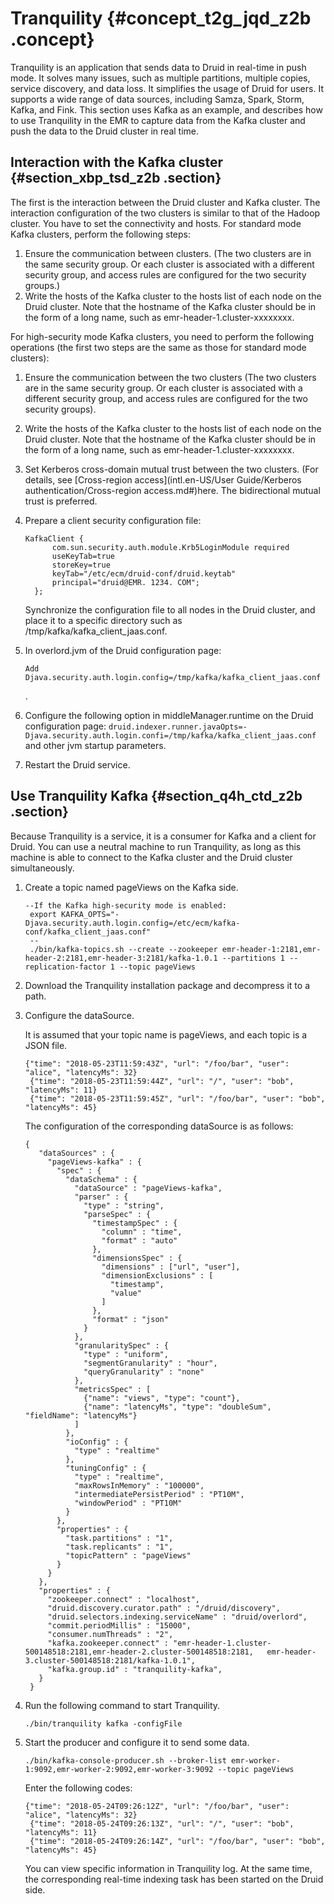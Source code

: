 # Tranquility {#concept_t2g_jqd_z2b .concept}

Tranquility is an application that sends data to Druid in real-time in push mode. It solves many issues, such as multiple partitions, multiple copies, service discovery, and data loss. It simplifies the usage of Druid for users. It supports a wide range of data sources, including Samza, Spark, Storm, Kafka, and Fink. This section uses Kafka as an example, and describes how to use Tranquility in the EMR to capture data from the Kafka cluster and push the data to the Druid cluster in real time.

## Interaction with the Kafka cluster {#section_xbp_tsd_z2b .section}

The first is the interaction between the Druid cluster and Kafka cluster. The interaction configuration of the two clusters is similar to that of the Hadoop cluster. You have to set the connectivity and hosts. For standard mode Kafka clusters, perform the following steps:

1.  Ensure the communication between clusters. \(The two clusters are in the same security group. Or each cluster is associated with a different security group, and access rules are configured for the two security groups.\)
2.  Write the hosts of the Kafka cluster to the hosts list of each node on the Druid cluster. Note that the hostname of the Kafka cluster should be in the form of a long name, such as emr-header-1.cluster-xxxxxxxx.

For high-security mode Kafka clusters, you need to perform the following operations \(the first two steps are the same as those for standard mode clusters\):

1.  Ensure the communication between the two clusters \(The two clusters are in the same security group. Or each cluster is associated with a different security group, and access rules are configured for the two security groups\).
2.  Write the hosts of the Kafka cluster to the hosts list of each node on the Druid cluster. Note that the hostname of the Kafka cluster should be in the form of a long name, such as emr-header-1.cluster-xxxxxxxx.
3.  Set Kerberos cross-domain mutual trust between the two clusters. \(For details, see [Cross-region access](intl.en-US/User Guide/Kerberos authentication/Cross-region access.md#)here. The bidirectional mutual trust is preferred.
4.  Prepare a client security configuration file:

    ```
    KafkaClient {
          com.sun.security.auth.module.Krb5LoginModule required
          useKeyTab=true
          storeKey=true
          keyTab="/etc/ecm/druid-conf/druid.keytab"
          principal="druid@EMR. 1234. COM";
      };
    ```

    Synchronize the configuration file to all nodes in the Druid cluster, and place it to a specific directory such as /tmp/kafka/kafka\_client\_jaas.conf.

5.  In overlord.jvm of the Druid configuration page:

    ```
    Add Djava.security.auth.login.config=/tmp/kafka/kafka_client_jaas.conf
    ```

    .

6.  Configure the following option in middleManager.runtime on the Druid configuration page: `druid.indexer.runner.javaOpts=-Djava.security.auth.login.confi=/tmp/kafka/kafka_client_jaas.conf` and other jvm startup parameters.
7.  Restart the Druid service.

## Use Tranquility Kafka {#section_q4h_ctd_z2b .section}

Because Tranquility is a service, it is a consumer for Kafka and a client for Druid. You can use a neutral machine to run Tranquility, as long as this machine is able to connect to the Kafka cluster and the Druid cluster simultaneously.

1.  Create a topic named pageViews on the Kafka side.

    ```
    --If the Kafka high-security mode is enabled:
     export KAFKA_OPTS="-Djava.security.auth.login.config=/etc/ecm/kafka-conf/kafka_client_jaas.conf"
     --
     ./bin/kafka-topics.sh --create --zookeeper emr-header-1:2181,emr-header-2:2181,emr-header-3:2181/kafka-1.0.1 --partitions 1 --replication-factor 1 --topic pageViews
    ```

2.  Download the Tranquility installation package and decompress it to a path.
3.  Configure the dataSource.

    It is assumed that your topic name is pageViews, and each topic is a JSON file.

    ```
    {"time": "2018-05-23T11:59:43Z", "url": "/foo/bar", "user": "alice", "latencyMs": 32}
     {"time": "2018-05-23T11:59:44Z", "url": "/", "user": "bob", "latencyMs": 11}
     {"time": "2018-05-23T11:59:45Z", "url": "/foo/bar", "user": "bob", "latencyMs": 45}
    ```

    The configuration of the corresponding dataSource is as follows:

    ```
    {
       "dataSources" : {
         "pageViews-kafka" : {
           "spec" : {
             "dataSchema" : {
               "dataSource" : "pageViews-kafka",
               "parser" : {
                 "type" : "string",
                 "parseSpec" : {
                   "timestampSpec" : {
                     "column" : "time",
                     "format" : "auto"
                   },
                   "dimensionsSpec" : {
                     "dimensions" : ["url", "user"],
                     "dimensionExclusions" : [
                       "timestamp",
                       "value"
                     ]
                   },
                   "format" : "json"
                 }
               },
               "granularitySpec" : {
                 "type" : "uniform",
                 "segmentGranularity" : "hour",
                 "queryGranularity" : "none"
               },
               "metricsSpec" : [
                 {"name": "views", "type": "count"},
                 {"name": "latencyMs", "type": "doubleSum", "fieldName": "latencyMs"}
               ]
             },
             "ioConfig" : {
               "type" : "realtime"
             },
             "tuningConfig" : {
               "type" : "realtime",
               "maxRowsInMemory" : "100000",
               "intermediatePersistPeriod" : "PT10M",
               "windowPeriod" : "PT10M"
             }
           },
           "properties" : {
             "task.partitions" : "1",
             "task.replicants" : "1",
             "topicPattern" : "pageViews"
           }
         }
       },
       "properties" : {
         "zookeeper.connect" : "localhost",
         "druid.discovery.curator.path" : "/druid/discovery",
         "druid.selectors.indexing.serviceName" : "druid/overlord",
         "commit.periodMillis" : "15000",
         "consumer.numThreads" : "2",
         "kafka.zookeeper.connect" : "emr-header-1.cluster-500148518:2181,emr-header-2.cluster-500148518:2181,   emr-header-3.cluster-500148518:2181/kafka-1.0.1",
         "kafka.group.id" : "tranquility-kafka",
       }
     }
    ```

4.  Run the following command to start Tranquility.

    ```
    ./bin/tranquility kafka -configFile 
    ```

5.  Start the producer and configure it to send some data.

    ```
    ./bin/kafka-console-producer.sh --broker-list emr-worker-1:9092,emr-worker-2:9092,emr-worker-3:9092 --topic pageViews
    ```

    Enter the following codes:

    ```
    {"time": "2018-05-24T09:26:12Z", "url": "/foo/bar", "user": "alice", "latencyMs": 32}
     {"time": "2018-05-24T09:26:13Z", "url": "/", "user": "bob", "latencyMs": 11}
     {"time": "2018-05-24T09:26:14Z", "url": "/foo/bar", "user": "bob", "latencyMs": 45}
    ```

    You can view specific information in Tranquility log. At the same time, the corresponding real-time indexing task has been started on the Druid side.


